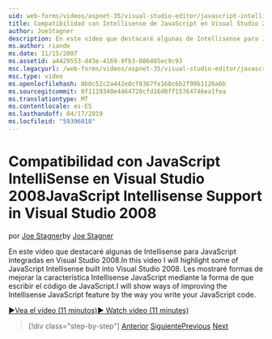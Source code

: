 ```yaml
---
uid: web-forms/videos/aspnet-35/visual-studio-editor/javascript-intellisense-support-in-visual-studio-2008
title: Compatibilidad con Intellisense de JavaScript en Visual Studio 2008 | Microsoft Docs
author: JoeStagner
description: En este vídeo que destacaré algunas de Intellisense para JavaScript integradas en Visual Studio 2008. Les mostraré formas de mejorar las características del Intellisense JavaScript...
ms.author: riande
ms.date: 11/15/2007
ms.assetid: a4429553-d43e-4169-9fb3-086405ec9c93
msc.legacyurl: /web-forms/videos/aspnet-35/visual-studio-editor/javascript-intellisense-support-in-visual-studio-2008
msc.type: video
ms.openlocfilehash: 0b0c52c2a442e0cf8367fe168c6b2f99b1126a6b
ms.sourcegitcommit: 0f1119340e4464720cfd16d0ff15764746ea1fea
ms.translationtype: MT
ms.contentlocale: es-ES
ms.lasthandoff: 04/17/2019
ms.locfileid: "59396018"
---
```

# <a name="javascript-intellisense-support-in-visual-studio-2008"></a><span data-ttu-id="d84ce-104">Compatibilidad con JavaScript IntelliSense en Visual Studio 2008</span><span class="sxs-lookup"><span data-stu-id="d84ce-104">JavaScript Intellisense Support in Visual Studio 2008</span></span>

<span data-ttu-id="d84ce-105">por [Joe Stagner](https://github.com/JoeStagner)</span><span class="sxs-lookup"><span data-stu-id="d84ce-105">by [Joe Stagner](https://github.com/JoeStagner)</span></span>

<span data-ttu-id="d84ce-106">En este vídeo que destacaré algunas de Intellisense para JavaScript integradas en Visual Studio 2008.</span><span class="sxs-lookup"><span data-stu-id="d84ce-106">In this video I will highlight some of JavaScript Intellisense built into Visual Studio 2008.</span></span> <span data-ttu-id="d84ce-107">Les mostraré formas de mejorar la característica Intellisense JavaScript mediante la forma de que escribir el código de JavaScript.</span><span class="sxs-lookup"><span data-stu-id="d84ce-107">I will show ways of improving the Intellisense JavaScript feature by the way you write your JavaScript code.</span></span>

[<span data-ttu-id="d84ce-108">&#9654;Vea el vídeo (11 minutos)</span><span class="sxs-lookup"><span data-stu-id="d84ce-108">&#9654; Watch video (11 minutes)</span></span>](https://channel9.msdn.com/Blogs/ASP-NET-Site-Videos/javascript-intellisense-support-in-visual-studio-2008)

> [!div class="step-by-step"]
> <span data-ttu-id="d84ce-109">[Anterior](new-designer-support-in-visual-studio-2008.md)
> [Siguiente](javascript-debugging-in-visual-studio-2008.md)</span><span class="sxs-lookup"><span data-stu-id="d84ce-109">[Previous](new-designer-support-in-visual-studio-2008.md)
[Next](javascript-debugging-in-visual-studio-2008.md)</span></span>
